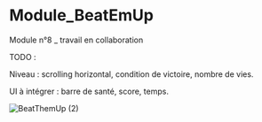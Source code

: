 # Module_BeatEmUp
Module n°8 _ travail en collaboration

TODO :

Niveau : scrolling horizontal, condition de victoire, nombre de vies. 

UI à intégrer : barre de santé, score, temps.

![BeatThemUp (2)](https://user-images.githubusercontent.com/104986291/197148067-a5c8a024-b09a-4372-a40f-887163ed7cc9.jpg)
